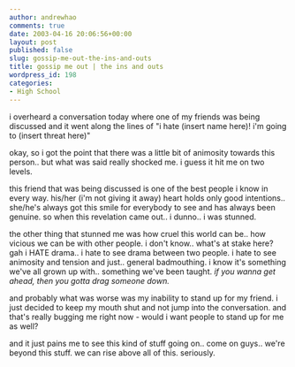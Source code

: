 ```yaml
---
author: andrewhao
comments: true
date: 2003-04-16 20:06:56+00:00
layout: post
published: false
slug: gossip-me-out-the-ins-and-outs
title: gossip me out | the ins and outs
wordpress_id: 198
categories:
- High School
---
```


i overheard a conversation today where one of my friends was being discussed and it went along the lines of "i hate (insert name here)! i'm going to (insert threat here)"

okay, so i got the point that there was a little bit of animosity towards this person.. but what was said really shocked me. i guess it hit me on two levels.

this friend that was being discussed is one of the best people i know in every way. his/her (i'm not giving it away) heart holds only good intentions.. she/he's always got this smile for everybody to see and has always been genuine. so when this revelation came out.. i dunno.. i was stunned.

the other thing that stunned me was how cruel this world can be.. how vicious we can be with other people. i don't know.. what's at stake here? gah i HATE drama.. i hate to see drama between two people. i hate to see animosity and tension and just.. general badmouthing. i know it's something we've all grown up with.. something we've been taught. _if you wanna get ahead, then you gotta drag someone down._

and probably what was worse was my inability to stand up for my friend. i just decided to keep my mouth shut and not jump into the conversation. and that's really bugging me right now - would i want people to stand up for me as well?

and it just pains me to see this kind of stuff going on.. come on guys.. we're beyond this stuff. we can rise above all of this. seriously.
